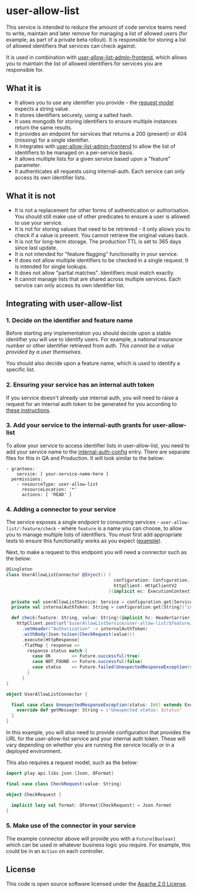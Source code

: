 
# user-allow-list

This service is intended to reduce the amount of code service teams need to write, maintain and later remove for managing a list of allowed users (for example, as part of a private beta rollout). It is responsible for storing a list of allowed identifiers that services can check against.

It is used in combination with [user-allow-list-admin-frontend](https://github.com/hmrc/user-allow-list-admin-frontend), which allows you to maintain the list of allowed identifiers for services you are responsible for.

## What it is

- It allows you to use any identifier you provide - the [request model](https://github.com/hmrc/user-allow-list/blob/main/app/models/CheckRequest.scala) expects a string value.
- It stores identifiers securely, using a salted hash.
- It uses mongodb for storing identifiers to ensure multiple instances return the same results.
- It provides an endpoint for services that returns a 200 (present) or 404 (missing) for a single identifier.
- It integrates with [user-allow-list-admin-frontend](https://github.com/hmrc/user-allow-list-admin-frontend) to allow the list of identifiers to be managed on a per-service basis.
- It allows multiple lists for a given service based upon a "feature" parameter.
- It authenticates all requests using internal-auth. Each service can only access its own identifier lists.

## What it is not

- It is not a replacement for other forms of authentication or authorisation. You should still make use of other predicates to ensure a user is allowed to use your service.
- It is not for storing values that need to be retrieved - it only allows you to check if a value is present. You cannot retrieve the original values back.
- It is not for long-term storage. The production TTL is set to 365 days since last update.
- It is not intended for "feature flagging" functionality in your service.
- It does not allow multiple identifiers to be checked in a single request. It is intended for single lookups.
- It does not allow "partial matches". Identifiers must match exactly.
- It cannot manage lists that are shared across multiple services. Each service can only access its own identifier list.

## Integrating with user-allow-list

### 1. Decide on the identifier and feature name

Before starting any implementation you should decide upon a stable identifier you will use to identify users. For example, a national insurance number or other identifier retrieved from auth. _This cannot be a value provided by a user themselves_. 

You should also decide upon a feature name, which is used to identify a specific list.

### 2. Ensuring your service has an internal auth token

If you service doesn't already use internal auth, you will need to raise a request for an internal auth token to be generated for you according to [these instructions](https://confluence.tools.tax.service.gov.uk/display/PLATOPS/Internal+Auth+-+Requesting+Access).

### 3. Add your service to the internal-auth grants for user-allow-list

To allow your service to access identifier lists in user-allow-list, you need to add your service name to the [internal-auth-config](https://github.com/hmrc/internal-auth-config/) entry. There are separate files for this in QA and Production. It will look similar to the below:

```
- grantees:
    service: [ your-service-name-here ]
  permissions:
    - resourceType: user-allow-list
      resourceLocation: '*'
      actions: [ 'READ' ]
```

### 4. Adding a connector to your service

The service exposes a single endpoint to consuming services - `user-allow-list/:feature/check` - where `feature` is a name you can choose, to allow you to manage multiple lists of identifiers. You must first add appropriate tests to ensure this functionality works as you expect ([example](https://github.com/hmrc/claim-child-benefit-frontend/blob/521a961ef277498d8b9da6db5879393466591f6f/it/connectors/UserAllowListConnectorSpec.scala)).

Next, to make a request to this endpoint you will need a connector such as the below:

```scala
@Singleton
class UserAllowListConnector @Inject() (
                                         configuration: Configuration,
                                         httpClient: HttpClientV2
                                       )(implicit ec: ExecutionContext) {

  private val userAllowListService: Service = configuration.get[Service]("microservice.services.user-allow-list")
  private val internalAuthToken: String = configuration.get[String]("internal-auth.token")

  def check(feature: String, value: String)(implicit hc: HeaderCarrier): Future[Boolean] =
    httpClient.post(url"$userAllowListService/user-allow-list/$feature/check")
      .setHeader("Authorization" -> internalAuthToken)
      .withBody(Json.toJson(CheckRequest(value)))
      .execute[HttpResponse]
      .flatMap { response =>
        response.status match {
          case OK        => Future.successful(true)
          case NOT_FOUND => Future.successful(false)
          case status    => Future.failed(UnexpectedResponseException(status))
        }
      }
}

object UserAllowListConnector {

  final case class UnexpectedResponseException(status: Int) extends Exception with NoStackTrace {
    override def getMessage: String = s"Unexpected status: $status"
  }
}
```

In this example, you will also need to provide configuration that provides the URL for the user-allow-list service and your internal auth token. These will vary depending on whether you are running the service locally or in a deployed environment.

This also requires a request model, such as the below:

```scala
import play.api.libs.json.{Json, OFormat}

final case class CheckRequest(value: String)

object CheckRequest {

  implicit lazy val format: OFormat[CheckRequest] = Json.format
}
```

### 5. Make use of the connector in your service

The example connector above will provide you with a `Future[Boolean]` which can be used in whatever business logic you require. For example, this could be in an `Action` on each controller.

## License

This code is open source software licensed under the [Apache 2.0 License]("http://www.apache.org/licenses/LICENSE-2.0.html").
